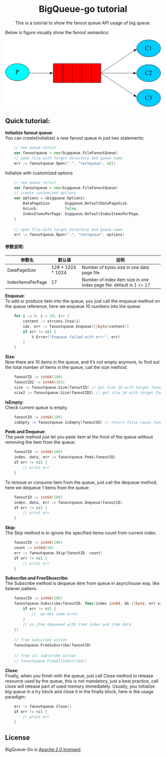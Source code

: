<h1 align="center">BigQueue-go tutorial</h1>

<p align="center">
This is a tutorial to show the fanout queue API usage of big queue.
</p>
Below is figure visually show the fanout semantics:<br>

![design](./images/fanout-queue.png)

## Quick  tutorial:  
**Initialize fanout queue**: <br>
You can create(initialize) a new fanout queue in just two statements: 
```go
    // new queue struct
	var fanoutqueue = new(bigqueue.FileFanoutQueue)
    // open file with target directory and queue name
	err := fanoutqueue.Open(".", "testqueue", nil)

```
Initialize with customized options
```go
    // new queue struct
	var fanoutqueue = new(bigqueue.FileFanoutQueue)
	// create customized options
	var options = &bigqueue.Options{
		DataPageSize:      bigqueue.DefaultDataPageSize,
		GcLock:            false,
		IndexItemsPerPage: bigqueue.DefaultIndexItemsPerPage,
	}

	// open file with target directory and queue name
	err := fanoutqueue.Open(".", "testqueue", options)
```
#### 参数说明:
参数名 |默认值 |  说明 
-|-|-
DataPageSize | 128 * 1024 * 1024 | Number of bytes size in one data page file |
IndexItemsPerPage | 17 |  Number of index item size in one index page file. default is 1 << 17 |

**Enqueue**: <br> 
To add or produce item into the queue, you just call the enqueue method on the queue reference, here we enqueue 10 numbers into the queue:
```go
	for i := 0; i < 10; i++ {
		content := strconv.Itoa(i)
		idx, err := fanoutqueue.Enqueue([]byte(content))
		if err != nil {
			t.Error("Enqueue failed with err:", err)
		}
	}

```

**Size**: <br>
Now there are 10 items in the queue, and it’s not empty anymore, to find out the total number of items in the queue, call the size method:
```go
	fanoutID := int64(100)
	fanoutID2 := int64(101)
	size := fanoutqueue.Size(fanoutID) // get size 10 with target fanout id
	size2 := fanoutqueue.Size(fanoutID2) // get size 10 with target fanout id2
```

**IsEmpty**: <br>
Check current queue is empty.
```go
    fanoutID := int64(100)
	isEmpty := fanoutqueue.IsEmpty(fanoutID) // return false cause fanout id(100) has 10 items

```

**Peek and Dequeue**: <br>
The peek method just let you peek item at the front of the queue without removing the item from the queue:
```go
    fanoutID := int64(100)
	index, data, err := fanoutqueue.Peek(fanoutID) 
	if err != nil {
		// print err
	}
```

To remove or consume item from the queue, just call the dequeue method, here we dequeue 1 items from the queue:
```go
    fanoutID := int64(100)
	index, data, err := fanoutqueue.Dequeue(fanoutID) 
	if err != nil {
		// print err
	}
```

**Skip**: <br>
The Skip method is to ignore the specified items count from current index.
```go
	fanoutID := int64(100)
    count := int64(10)
	err := fanoutqueue.Skip(fanoutID, count)
	if err != nil {
		// print err
	}
```


**Subscribe and FreeSbuscribe**: <br>
The Subscribe method is dequeue item from queue in asynchouse way. like listener pattern.
```go
    fanoutID := int64(100)
	fanoutqueue.Subscribe(fanoutID, func(index int64, bb []byte, err error) {
		if err != nil {
			//  we met some error
		}
		// on item dequeued with item index and item data
	})

	// free subscribe action
	fanoutqueue.FreeSubscribe(fanoutID)

	// free all subscribe action
	// fanoutqueue.FreeAllSubscribe()
```


**Close**: <br>
Finally, when you finish with the queue, just call Close method to release resource used by the queue, this is not mandatory, just a best practice, call close will release part of used memory immediately. Usually, you initialize big queue in a try block and close it in the finally block, here is the usage paradigm:
```go
	err := fanoutqueue.Close()
	if err != nil {
		// print err
	}
```



## License
BigQueue-Go is [Apache 2.0 licensed](./LICENSE).

